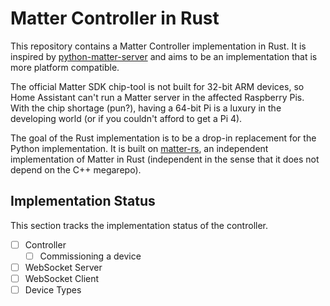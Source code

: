 # Matter Controller in Rust

This repository contains a Matter Controller implementation in Rust.
It is inspired by [python-matter-server](https://github.com/home-assistant-libs/python-matter-server/) and aims to be an implementation that is more platform compatible.

The official Matter SDK chip-tool is not built for 32-bit ARM devices, so Home Assistant can't run a Matter server in the affected Raspberry Pis. With the chip shortage (pun?), having a 64-bit Pi is a luxury in the developing world (or if you couldn't afford to get a Pi 4).

The goal of the Rust implementation is to be a drop-in replacement for the Python implementation.
It is built on [matter-rs](https://github.com/project-chip/matter-rs), an independent implementation of Matter in Rust (independent in the sense that it does not depend on the C++ megarepo).

## Implementation Status

This section tracks the implementation status of the controller.

- [ ] Controller
  - [ ] Commissioning a device
- [ ] WebSocket Server
- [ ] WebSocket Client
- [ ] Device Types